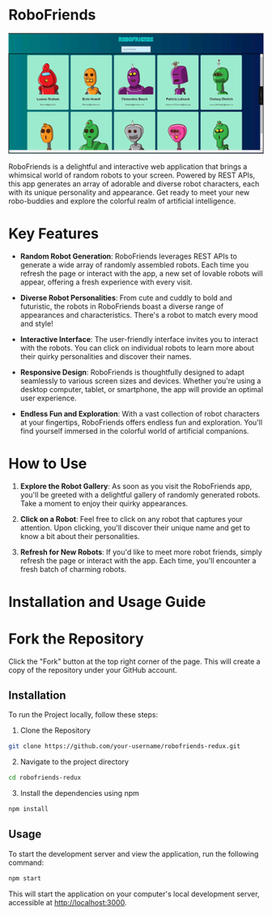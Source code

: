# RoboFriends

![App Screenshot](Robofriends.jpg)

RoboFriends is a delightful and interactive web application that brings a whimsical world of random robots to your screen. Powered by REST APIs, this app generates an array of adorable and diverse robot characters, each with its unique personality and appearance. Get ready to meet your new robo-buddies and explore the colorful realm of artificial intelligence.

# Key Features

* **Random Robot Generation**: RoboFriends leverages REST APIs to generate a wide array of randomly assembled robots. Each time you refresh the page or interact with the app, a new set of lovable robots will appear, offering a fresh experience with every visit.

* **Diverse Robot Personalities**: From cute and cuddly to bold and futuristic, the robots in RoboFriends boast a diverse range of appearances and characteristics. There's a robot to match every mood and style!

* **Interactive Interface**: The user-friendly interface invites you to interact with the robots. You can click on individual robots to learn more about their quirky personalities and discover their names.

* **Responsive Design**: RoboFriends is thoughtfully designed to adapt seamlessly to various screen sizes and devices. Whether you're using a desktop computer, tablet, or smartphone, the app will provide an optimal user experience.

* **Endless Fun and Exploration**: With a vast collection of robot characters at your fingertips, RoboFriends offers endless fun and exploration. You'll find yourself immersed in the colorful world of artificial companions.

# How to Use

1. **Explore the Robot Gallery**: As soon as you visit the RoboFriends app, you'll be greeted with a delightful gallery of randomly generated robots. Take a moment to enjoy their quirky appearances.

2. **Click on a Robot**: Feel free to click on any robot that captures your attention. Upon clicking, you'll discover their unique name and get to know a bit about their personalities.

3. **Refresh for New Robots**: If you'd like to meet more robot friends, simply refresh the page or interact with the app. Each time, you'll encounter a fresh batch of charming robots.

# Installation and Usage Guide

# Fork the Repository

Click the "Fork" button at the top right corner of the page. This will create a copy of the repository under your GitHub account.

## Installation

To run the Project locally, follow these steps:

1. Clone the Repository

```bash
git clone https://github.com/your-username/robofriends-redux.git
```

2. Navigate to the project directory

```bash
cd robofriends-redux
```

3. Install the dependencies using npm

```bash
npm install
```

## Usage

To start the development server and view the application, run the following command:

```bash
npm start
```

This will start the application on your computer's local development server, accessible at [http://localhost:3000](http://localhost:3000).